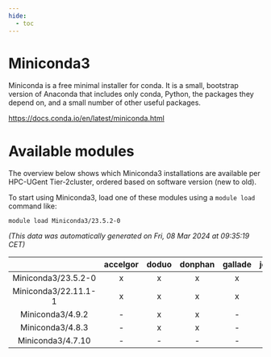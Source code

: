 ```yaml
---
hide:
  - toc
---
```


Miniconda3
==========


Miniconda is a free minimal installer for conda. It is a small, bootstrap version of Anaconda that includes only conda, Python, the packages they depend on, and a small number of other useful packages.

https://docs.conda.io/en/latest/miniconda.html
# Available modules


The overview below shows which Miniconda3 installations are available per HPC-UGent Tier-2cluster, ordered based on software version (new to old).

To start using Miniconda3, load one of these modules using a `module load` command like:

```shell
module load Miniconda3/23.5.2-0
```

*(This data was automatically generated on Fri, 08 Mar 2024 at 09:35:19 CET)*  

| |accelgor|doduo|donphan|gallade|joltik|skitty|
| :---: | :---: | :---: | :---: | :---: | :---: | :---: |
|Miniconda3/23.5.2-0|x|x|x|x|x|x|
|Miniconda3/22.11.1-1|x|x|x|x|x|x|
|Miniconda3/4.9.2|-|x|x|-|x|x|
|Miniconda3/4.8.3|-|x|x|-|x|x|
|Miniconda3/4.7.10|-|-|-|-|-|x|
